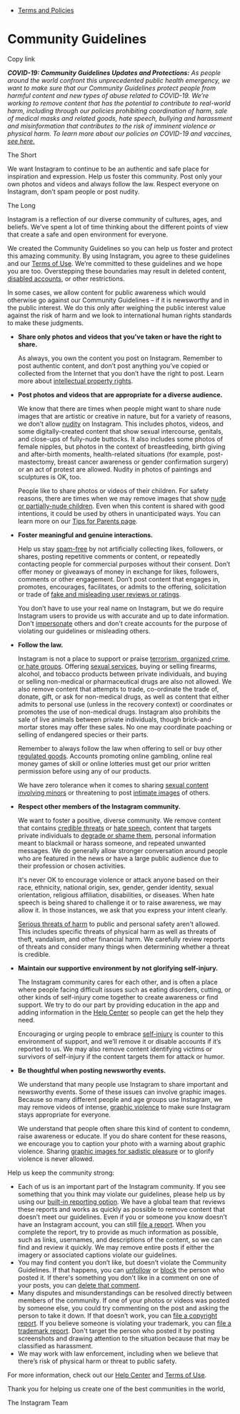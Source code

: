 *   [Terms and Policies](https://help.instagram.com/1417489251945243/?helpref=breadcrumb)

Community Guidelines
====================

Copy link

_**COVID-19: Community Guidelines Updates and Protections:** As people around the world confront this unprecedented public health emergency, we want to make sure that our Community Guidelines protect people from harmful content and new types of abuse related to COVID-19. We’re working to remove content that has the potential to contribute to real-world harm, including through our policies prohibiting coordination of harm, sale of medical masks and related goods, hate speech, bullying and harassment and misinformation that contributes to the risk of imminent violence or physical harm. To learn more about our policies on COVID-19 and vaccines, [see here.](https://help.instagram.com/697825587576762?helpref=faq_content)_

The Short

We want Instagram to continue to be an authentic and safe place for inspiration and expression. Help us foster this community. Post only your own photos and videos and always follow the law. Respect everyone on Instagram, don’t spam people or post nudity.

The Long

Instagram is a reflection of our diverse community of cultures, ages, and beliefs. We’ve spent a lot of time thinking about the different points of view that create a safe and open environment for everyone.

We created the Community Guidelines so you can help us foster and protect this amazing community. By using Instagram, you agree to these guidelines and our [Terms of Use](https://www.instagram.com/legal/terms). We’re committed to these guidelines and we hope you are too. Overstepping these boundaries may result in deleted content, [disabled accounts](https://help.instagram.com/366993040048856?helpref=faq_content), or other restrictions.

In some cases, we allow content for public awareness which would otherwise go against our Community Guidelines – if it is newsworthy and in the public interest. We do this only after weighing the public interest value against the risk of harm and we look to international human rights standards to make these judgments.

*   **Share only photos and videos that you’ve taken or have the right to share.**
    
    As always, you own the content you post on Instagram. Remember to post authentic content, and don’t post anything you’ve copied or collected from the Internet that you don’t have the right to post. Learn more about [intellectual property rights](https://help.instagram.com/126382350847838?helpref=faq_content).
    
*   **Post photos and videos that are appropriate for a diverse audience.**
    
    We know that there are times when people might want to share nude images that are artistic or creative in nature, but for a variety of reasons, we don’t allow [nudity](https://l.instagram.com/?u=https%3A%2F%2Fwww.facebook.com%2Fcommunitystandards%2Fadult_nudity_sexual_activity&e=AT0ExlEeafmNqBcbYVZssGyBNiY1liJpOE5MfeRa2yscwo_iateTiKUtQK_h7J3YT2Hlw4QGgIsMEn49SOUdH34vFL_677kRCDLFwVPQYpH8dLqZ-fBDL0PY7FDlYWxbP0Mzloj1wGsppBUlgJbSQg) on Instagram. This includes photos, videos, and some digitally-created content that show sexual intercourse, genitals, and close-ups of fully-nude buttocks. It also includes some photos of female nipples, but photos in the context of breastfeeding, birth giving and after-birth moments, health-related situations (for example, post-mastectomy, breast cancer awareness or gender confirmation surgery) or an act of protest are allowed. Nudity in photos of paintings and sculptures is OK, too.
    
    People like to share photos or videos of their children. For safety reasons, there are times when we may remove images that show [nude or partially-nude children](https://l.instagram.com/?u=https%3A%2F%2Fwww.facebook.com%2Fcommunitystandards%2Fchild_nudity_sexual_exploitation&e=AT0ExlEeafmNqBcbYVZssGyBNiY1liJpOE5MfeRa2yscwo_iateTiKUtQK_h7J3YT2Hlw4QGgIsMEn49SOUdH34vFL_677kRCDLFwVPQYpH8dLqZ-fBDL0PY7FDlYWxbP0Mzloj1wGsppBUlgJbSQg). Even when this content is shared with good intentions, it could be used by others in unanticipated ways. You can learn more on our [Tips for Parents page](https://help.instagram.com/154475974694511/?helpref=faq_content).
    
*   **Foster meaningful and genuine interactions.**
    
    Help us stay [spam-free](https://l.instagram.com/?u=https%3A%2F%2Fwww.facebook.com%2Fcommunitystandards%2Fspam&e=AT0ExlEeafmNqBcbYVZssGyBNiY1liJpOE5MfeRa2yscwo_iateTiKUtQK_h7J3YT2Hlw4QGgIsMEn49SOUdH34vFL_677kRCDLFwVPQYpH8dLqZ-fBDL0PY7FDlYWxbP0Mzloj1wGsppBUlgJbSQg) by not artificially collecting likes, followers, or shares, posting repetitive comments or content, or repeatedly contacting people for commercial purposes without their consent. Don’t offer money or giveaways of money in exchange for likes, followers, comments or other engagement. Don’t post content that engages in, promotes, encourages, facilitates, or admits to the offering, solicitation or trade of [fake and misleading user reviews or ratings](https://l.instagram.com/?u=https%3A%2F%2Fwww.facebook.com%2Fcommunitystandards%2Ffraud_deception&e=AT0ExlEeafmNqBcbYVZssGyBNiY1liJpOE5MfeRa2yscwo_iateTiKUtQK_h7J3YT2Hlw4QGgIsMEn49SOUdH34vFL_677kRCDLFwVPQYpH8dLqZ-fBDL0PY7FDlYWxbP0Mzloj1wGsppBUlgJbSQg).
    
    You don’t have to use your real name on Instagram, but we do require Instagram users to provide us with accurate and up to date information. Don't [impersonate](https://l.instagram.com/?u=https%3A%2F%2Fwww.facebook.com%2Fcommunitystandards%2Fmisrepresentation&e=AT0ExlEeafmNqBcbYVZssGyBNiY1liJpOE5MfeRa2yscwo_iateTiKUtQK_h7J3YT2Hlw4QGgIsMEn49SOUdH34vFL_677kRCDLFwVPQYpH8dLqZ-fBDL0PY7FDlYWxbP0Mzloj1wGsppBUlgJbSQg) others and don't create accounts for the purpose of violating our guidelines or misleading others.
    
*   **Follow the law.**
    
    Instagram is not a place to support or praise [terrorism, organized crime, or hate groups](https://l.instagram.com/?u=https%3A%2F%2Fwww.facebook.com%2Fcommunitystandards%2Fdangerous_individuals_organizations&e=AT0ExlEeafmNqBcbYVZssGyBNiY1liJpOE5MfeRa2yscwo_iateTiKUtQK_h7J3YT2Hlw4QGgIsMEn49SOUdH34vFL_677kRCDLFwVPQYpH8dLqZ-fBDL0PY7FDlYWxbP0Mzloj1wGsppBUlgJbSQg). Offering [sexual services](https://l.instagram.com/?u=https%3A%2F%2Fwww.facebook.com%2Fcommunitystandards%2Fsexual_solicitation&e=AT0ExlEeafmNqBcbYVZssGyBNiY1liJpOE5MfeRa2yscwo_iateTiKUtQK_h7J3YT2Hlw4QGgIsMEn49SOUdH34vFL_677kRCDLFwVPQYpH8dLqZ-fBDL0PY7FDlYWxbP0Mzloj1wGsppBUlgJbSQg), buying or selling firearms, alcohol, and tobacco products between private individuals, and buying or selling non-medical or pharmaceutical drugs are also not allowed. We also remove content that attempts to trade, co-ordinate the trade of, donate, gift, or ask for non-medical drugs, as well as content that either admits to personal use (unless in the recovery context) or coordinates or promotes the use of non-medical drugs. Instagram also prohibits the sale of live animals between private individuals, though brick-and-mortar stores may offer these sales. No one may coordinate poaching or selling of endangered species or their parts.
    
    Remember to always follow the law when offering to sell or buy other [regulated goods](https://l.instagram.com/?u=https%3A%2F%2Fwww.facebook.com%2Fcommunitystandards%2Fregulated_goods&e=AT0ExlEeafmNqBcbYVZssGyBNiY1liJpOE5MfeRa2yscwo_iateTiKUtQK_h7J3YT2Hlw4QGgIsMEn49SOUdH34vFL_677kRCDLFwVPQYpH8dLqZ-fBDL0PY7FDlYWxbP0Mzloj1wGsppBUlgJbSQg). Accounts promoting online gambling, online real money games of skill or online lotteries must get our prior written permission before using any of our products.
    
    We have zero tolerance when it comes to sharing [sexual content involving minors](https://l.instagram.com/?u=https%3A%2F%2Fwww.facebook.com%2Fcommunitystandards%2Fchild_nudity_sexual_exploitation&e=AT0ExlEeafmNqBcbYVZssGyBNiY1liJpOE5MfeRa2yscwo_iateTiKUtQK_h7J3YT2Hlw4QGgIsMEn49SOUdH34vFL_677kRCDLFwVPQYpH8dLqZ-fBDL0PY7FDlYWxbP0Mzloj1wGsppBUlgJbSQg) or threatening to post [intimate images](https://l.instagram.com/?u=https%3A%2F%2Fwww.facebook.com%2Fcommunitystandards%2Fsexual_exploitation_adults&e=AT0ExlEeafmNqBcbYVZssGyBNiY1liJpOE5MfeRa2yscwo_iateTiKUtQK_h7J3YT2Hlw4QGgIsMEn49SOUdH34vFL_677kRCDLFwVPQYpH8dLqZ-fBDL0PY7FDlYWxbP0Mzloj1wGsppBUlgJbSQg) of others.
    
*   **Respect other members of the Instagram community.**
    
    We want to foster a positive, diverse community. We remove content that contains [credible threats](https://l.instagram.com/?u=https%3A%2F%2Fwww.facebook.com%2Fcommunitystandards%2Fcredible_violence&e=AT0ExlEeafmNqBcbYVZssGyBNiY1liJpOE5MfeRa2yscwo_iateTiKUtQK_h7J3YT2Hlw4QGgIsMEn49SOUdH34vFL_677kRCDLFwVPQYpH8dLqZ-fBDL0PY7FDlYWxbP0Mzloj1wGsppBUlgJbSQg) or [hate speech](https://l.instagram.com/?u=https%3A%2F%2Fwww.facebook.com%2Fcommunitystandards%2Fhate_speech&e=AT0ExlEeafmNqBcbYVZssGyBNiY1liJpOE5MfeRa2yscwo_iateTiKUtQK_h7J3YT2Hlw4QGgIsMEn49SOUdH34vFL_677kRCDLFwVPQYpH8dLqZ-fBDL0PY7FDlYWxbP0Mzloj1wGsppBUlgJbSQg), content that targets private individuals to [degrade or shame them](https://l.instagram.com/?u=https%3A%2F%2Fwww.facebook.com%2Fcommunitystandards%2Fbullying&e=AT0ExlEeafmNqBcbYVZssGyBNiY1liJpOE5MfeRa2yscwo_iateTiKUtQK_h7J3YT2Hlw4QGgIsMEn49SOUdH34vFL_677kRCDLFwVPQYpH8dLqZ-fBDL0PY7FDlYWxbP0Mzloj1wGsppBUlgJbSQg), personal information meant to blackmail or harass someone, and repeated unwanted messages. We do generally allow stronger conversation around people who are featured in the news or have a large public audience due to their profession or chosen activities.
    
    It's never OK to encourage violence or attack anyone based on their race, ethnicity, national origin, sex, gender, gender identity, sexual orientation, religious affiliation, disabilities, or diseases. When hate speech is being shared to challenge it or to raise awareness, we may allow it. In those instances, we ask that you express your intent clearly.
    
    [Serious threats of harm](https://l.instagram.com/?u=https%3A%2F%2Fwww.facebook.com%2Fcommunitystandards%2Fcredible_violence&e=AT0ExlEeafmNqBcbYVZssGyBNiY1liJpOE5MfeRa2yscwo_iateTiKUtQK_h7J3YT2Hlw4QGgIsMEn49SOUdH34vFL_677kRCDLFwVPQYpH8dLqZ-fBDL0PY7FDlYWxbP0Mzloj1wGsppBUlgJbSQg) to public and personal safety aren't allowed. This includes specific threats of physical harm as well as threats of theft, vandalism, and other financial harm. We carefully review reports of threats and consider many things when determining whether a threat is credible.
    
*   **Maintain our supportive environment by not glorifying self-injury.**
    
    The Instagram community cares for each other, and is often a place where people facing difficult issues such as eating disorders, cutting, or other kinds of self-injury come together to create awareness or find support. We try to do our part by providing education in the app and adding information in the [Help Center](https://help.instagram.com/) so people can get the help they need.
    
    Encouraging or urging people to embrace [self-injury](https://l.instagram.com/?u=https%3A%2F%2Fwww.facebook.com%2Fcommunitystandards%2Fsuicide_self_injury_violence&e=AT0ExlEeafmNqBcbYVZssGyBNiY1liJpOE5MfeRa2yscwo_iateTiKUtQK_h7J3YT2Hlw4QGgIsMEn49SOUdH34vFL_677kRCDLFwVPQYpH8dLqZ-fBDL0PY7FDlYWxbP0Mzloj1wGsppBUlgJbSQg) is counter to this environment of support, and we’ll remove it or disable accounts if it’s reported to us. We may also remove content identifying victims or survivors of self-injury if the content targets them for attack or humor.
    
*   **Be thoughtful when posting newsworthy events.**
    
    We understand that many people use Instagram to share important and newsworthy events. Some of these issues can involve graphic images. Because so many different people and age groups use Instagram, we may remove videos of intense, [graphic violence](https://l.instagram.com/?u=https%3A%2F%2Fwww.facebook.com%2Fcommunitystandards%2Fgraphic_violence&e=AT0ExlEeafmNqBcbYVZssGyBNiY1liJpOE5MfeRa2yscwo_iateTiKUtQK_h7J3YT2Hlw4QGgIsMEn49SOUdH34vFL_677kRCDLFwVPQYpH8dLqZ-fBDL0PY7FDlYWxbP0Mzloj1wGsppBUlgJbSQg) to make sure Instagram stays appropriate for everyone.
    
    We understand that people often share this kind of content to condemn, raise awareness or educate. If you do share content for these reasons, we encourage you to caption your photo with a warning about graphic violence. Sharing [graphic images for sadistic pleasure](https://l.instagram.com/?u=https%3A%2F%2Fwww.facebook.com%2Fcommunitystandards%2Fcruel_insensitive&e=AT0ExlEeafmNqBcbYVZssGyBNiY1liJpOE5MfeRa2yscwo_iateTiKUtQK_h7J3YT2Hlw4QGgIsMEn49SOUdH34vFL_677kRCDLFwVPQYpH8dLqZ-fBDL0PY7FDlYWxbP0Mzloj1wGsppBUlgJbSQg) or to glorify violence is never allowed.
    

Help us keep the community strong:

*   Each of us is an important part of the Instagram community. If you see something that you think may violate our guidelines, please help us by using our [built-in reporting option](https://help.instagram.com/165828726894770?helpref=faq_content). We have a global team that reviews these reports and works as quickly as possible to remove content that doesn’t meet our guidelines. Even if you or someone you know doesn’t have an Instagram account, you can still [file a report](https://help.instagram.com/contact/383679321740945). When you complete the report, try to provide as much information as possible, such as links, usernames, and descriptions of the content, so we can find and review it quickly. We may remove entire posts if either the imagery or associated captions violate our guidelines.
*   You may find content you don’t like, but doesn’t violate the Community Guidelines. If that happens, you can [unfollow](https://help.instagram.com/286340048138725?helpref=faq_content) or [block](https://help.instagram.com/426700567389543/?helpref=faq_content) the person who posted it. If there's something you don't like in a comment on one of your posts, you can [delete that comment](https://help.instagram.com/289098941190483?helpref=faq_content).
*   Many disputes and misunderstandings can be resolved directly between members of the community. If one of your photos or videos was posted by someone else, you could try commenting on the post and asking the person to take it down. If that doesn’t work, you can [file a copyright report](https://help.instagram.com/126382350847838?helpref=faq_content). If you believe someone is violating your trademark, you can [file a trademark report](https://help.instagram.com/222826637847963?helpref=faq_content). Don't target the person who posted it by posting screenshots and drawing attention to the situation because that may be classified as harassment.
*   We may work with law enforcement, including when we believe that there’s risk of physical harm or threat to public safety.

For more information, check out our [Help Center](https://help.instagram.com/) and [Terms of Use](https://l.instagram.com/?u=http%3A%2F%2Finstagram.com%2Flegal%2Fterms%2F%23&e=AT0ExlEeafmNqBcbYVZssGyBNiY1liJpOE5MfeRa2yscwo_iateTiKUtQK_h7J3YT2Hlw4QGgIsMEn49SOUdH34vFL_677kRCDLFwVPQYpH8dLqZ-fBDL0PY7FDlYWxbP0Mzloj1wGsppBUlgJbSQg).

Thank you for helping us create one of the best communities in the world,

The Instagram Team